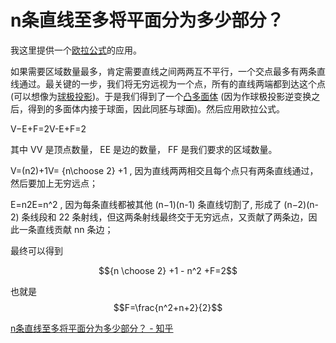 # n条直线至多将平面分为多少部分？ 
  

我这里提供一个[欧拉公式](https://zhida.zhihu.com/search?content_id=695886522&content_type=Answer&match_order=1&q=%E6%AC%A7%E6%8B%89%E5%85%AC%E5%BC%8F&zhida_source=entity)的应用。

如果需要区域数量最多，肯定需要直线之间两两互不平行，一个交点最多有两条直线通过。最关键的一步，我们将无穷远视为一个点，所有的直线两端都到达这个点 (可以想像为[球极投影](https://zhida.zhihu.com/search?content_id=695886522&content_type=Answer&match_order=1&q=%E7%90%83%E6%9E%81%E6%8A%95%E5%BD%B1&zhida_source=entity))。于是我们得到了一个[凸多面体](https://zhida.zhihu.com/search?content_id=695886522&content_type=Answer&match_order=1&q=%E5%87%B8%E5%A4%9A%E9%9D%A2%E4%BD%93&zhida_source=entity) (因为作球极投影逆变换之后，得到的多面体内接于球面，因此同胚与球面)。然后应用欧拉公式。

V−E+F=2V-E+F=2

其中 VV 是顶点数量， EE 是边的数量， FF 是我们要求的区域数量。

V=(n2)+1V= {n\choose 2} +1 , 因为直线两两相交且每个点只有两条直线通过，然后要加上无穷远点；

E=n2E=n^2 , 因为每条直线都被其他 (n−1)(n-1) 条直线切割了, 形成了 (n−2)(n-2) 条线段和 22 条射线，但这两条射线最终交于无穷远点，又贡献了两条边，因此一条直线贡献 nn 条边；

最终可以得到

$${n \choose 2} +1 - n^2 +F=2$$

也就是 $$F=\frac{n^2+n+2}{2}$$

[ n条直线至多将平面分为多少部分？ - 知乎](https://www.zhihu.com/question/448631761/answer/13854499350)